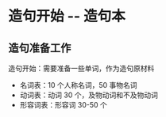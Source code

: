 # 造句开始 -- 造句本

## 造句准备工作

造句开始：需要准备一些单词，作为造句原材料

- 名词表：10 个人称名词，50 事物名词
- 动词表：动词 30 个，及物动词和不及物动词
- 形容词表：形容词 30-50 个

